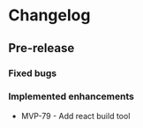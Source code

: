 # Changelog

## Pre-release

### Fixed bugs

### Implemented enhancements
- MVP-79 - Add react build tool